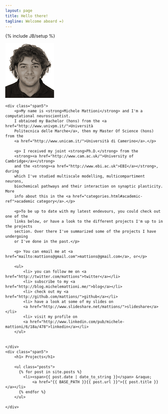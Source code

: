 ```yaml
---
layout: page
title: Hello there!
tagline: Welcome aboard =)
---
```

{% include JB/setup %}

<div class="row-fluid">
    <div class="span2"><img src="assets/gfx/Michele_Mattioni_sepia.jpg"/> </div>
    
    <div class="span5">
        <p>My name is <strong>Michele Mattioni</strong> and I'm a computational neuroscientist. 
        I obtained my Bachelor (hons) from the <a href="http://www.univpm.it/">Università 
        Politecnica delle Marche</a>, then my Master Of Science (hons) from the 
        <a href="http://www.unicam.it/">Università di Camerino</a>.</p>
        
        <p> I received my joint <strong>Ph.D.</strong> from the 
        <strong><a href="http://www.cam.ac.uk/">University of Cambridge</a></strong> 
        and the <strong><a href="http://www.ebi.ac.uk">EBI</a></strong>, during 
        which I've studied multiscale modelling, multicompartiment neurons, 
        biochemical pathways and their interaction on synaptic plasticity. More 
        info about this in the <a href="categories.html#academic-ref">academic category</a>.</p>

        <p>To be up to date with my latest endevours, you could check out one of the 
        links below, or have a look to the different projects I'm up to in the projects 
        section. Over there I've summarized some of the projects I have undergoing 
        or I've done in the past.</p>
        
        <p> You can email me at <a href="mailto:mattions@gmail.com">mattions@gmail.com</a>, or</p>
        
        <ul>
            <li> you can follow me on <a href="http://twitter.com/mattions">twitter</a></li>
            <li> subscribe to my <a href="http://blog.michelemattioni.me/">blog</a></li>
            <li> check out my <a href="http://github.com/mattions/">github</a></li>
            <li> have a look at some of my slides on 
            <a href="http://www.slideshare.net/mattions/">slideshare</a></li>
            <li> visit my profile on 
            <a href="http://www.linkedin.com/pub/michele-mattioni/6/18a/478">linkedin</a></li>    
        </ul>
        

    </div>
    <div class="span5">
        <h1> Projects</h1>

        <ul class="posts">
          {% for post in site.posts %}
            <li><span>{{ post.date | date_to_string }}</span> &raquo; 
                <a href="{{ BASE_PATH }}{{ post.url }}">{{ post.title }}</a></li>
          {% endfor %}
        </ul>
        
    </div>
</div>



